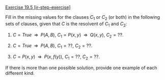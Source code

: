 [Exercise 19.5 \[ir-step-exercise\]](19-5/)

Fill in the missing values for the clauses $C_1$ or
$C_2$ (or both) in the following sets of clauses, given that $C$ is the
resolvent of $C_1$ and $C_2$:

1.  $C = {True} {\:\;{\Rightarrow}\:\;}P(A,B)$,
    $C_1 = P(x,y) {\:\;{\Rightarrow}\:\;}Q(x,y)$, $C_2
    = ??$.

2.  $C = {True} {\:\;{\Rightarrow}\:\;}P(A,B)$, $C_1 = ??$,
    $C_2 = ??$.

3.  $C = P(x,y) {\:\;{\Rightarrow}\:\;}P(x,f(y))$, $C_1 = ??$,
    $C_2 = ??$.

If there is more than one possible solution, provide one example of each
different kind.
